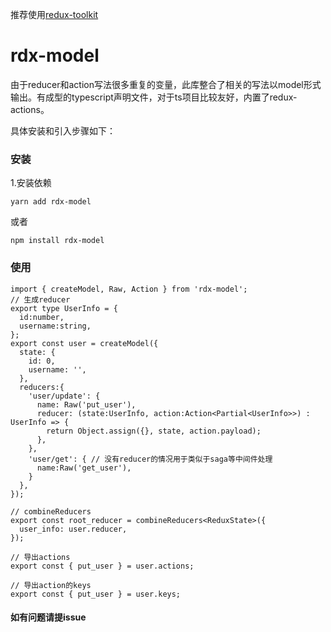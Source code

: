 推荐使用[redux-toolkit](https://github.com/reduxjs/redux-toolkit)
# rdx-model
  由于reducer和action写法很多重复的变量，此库整合了相关的写法以model形式输出。有成型的typescript声明文件，对于ts项目比较友好，内置了redux-actions。
  
  具体安装和引入步骤如下：

### 安装
1.安装依赖
```
yarn add rdx-model
```
或者
```
npm install rdx-model
```

### 使用
```
import { createModel, Raw, Action } from 'rdx-model';
// 生成reducer
export type UserInfo = {
  id:number,
  username:string,
};
export const user = createModel({
  state: {
    id: 0,
    username: '',
  },
  reducers:{
    'user/update': {
      name: Raw('put_user'),
      reducer: (state:UserInfo, action:Action<Partial<UserInfo>>) : UserInfo => {
        return Object.assign({}, state, action.payload);
      },
    },
    'user/get': { // 没有reducer的情况用于类似于saga等中间件处理
      name:Raw('get_user'),
    }
  },
});

// combineReducers
export const root_reducer = combineReducers<ReduxState>({
  user_info: user.reducer,
});

// 导出actions
export const { put_user } = user.actions;

// 导出action的keys
export const { put_user } = user.keys;
```
#### 如有问题请提issue
